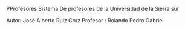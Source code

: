 PProfesores
Sistema De profesores de la Universidad de la Sierra sur


Autor: José Alberto Ruiz Cruz
Profesor : Rolando Pedro Gabriel

